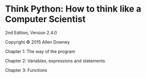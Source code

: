 # Think Python: How to think like a Computer Scientist

2nd Edition, Version 2.4.0

Copyright © 2015 Allen Downey

Chapter 1: The way of the program

Chapter 2: Variables, expressions and statements

Chapter 3: Functions
